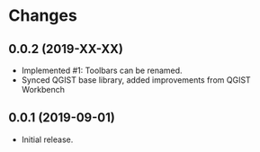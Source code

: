 # Changes

## 0.0.2 (2019-XX-XX)

* Implemented #1: Toolbars can be renamed.
* Synced QGIST base library, added improvements from QGIST Workbench

## 0.0.1 (2019-09-01)

* Initial release.
